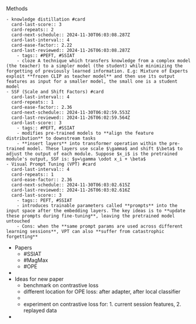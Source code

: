 Methods

	- knowledge distillation #card
	  card-last-score:: 3
	  card-repeats:: 2
	  card-next-schedule:: 2024-11-30T06:03:08.287Z
	  card-last-interval:: 4
	  card-ease-factor:: 2.22
	  card-last-reviewed:: 2024-11-26T06:03:08.287Z
		- tags:: #PEFT, #SSIAT
		- cloze A technique which transfers knowledge from a complex model (the teacher) to a simpler model (the student) while minimizing the forgetting of previously learned information. E.g: Mixture of Experts exploit **frozen CLIP as teacher model** and then use its output features as input for a smaller model, the small one is a student model
	- SSF (Scale and Shift Factors) #card
	  card-last-interval:: 4
	  card-repeats:: 1
	  card-ease-factor:: 2.36
	  card-next-schedule:: 2024-11-30T06:02:59.553Z
	  card-last-reviewed:: 2024-11-26T06:02:59.564Z
	  card-last-score:: 3
		- tags:: #PEFT, #SSIAT
		- modifies pre-trained models to **align the feature distribution** to downstream tasks
		- **insert layers** into transformer operation within the pre-trained model. These layers use scale $\gamma$ and shift $\beta$ to adjust the output of each module. Suppose $x_i$ is the pretrained module's output, SSF is: $y=\gamma \odot x_i + \beta$
	- Visual Prompt Tuning (VPT) #card
	  card-last-interval:: 4
	  card-repeats:: 1
	  card-ease-factor:: 2.36
	  card-next-schedule:: 2024-11-30T06:03:02.615Z
	  card-last-reviewed:: 2024-11-26T06:03:02.616Z
	  card-last-score:: 3
		- tags:: PEFT, #SSIAT
		- introduces trainable parameters called **prompts** into the input space after the embedding layers. The key ideas is to **update these prompts during fine-tuning**, leaving the pretrained model untouched
		- Cons: when the **same prompt params are used across different learning sessions**, VPT can also **suffer from catastrophic forgetting**
- Papers
	- #SSIAT
	- #MagMax
	- #OPE
-
- Ideas for new paper
	- benchmark on contrastive loss
	- different location for OPE loss: after adapter, after local classifier
	-
	- experiment on contrastive loss for: 1. current session features, 2. replayed data
-